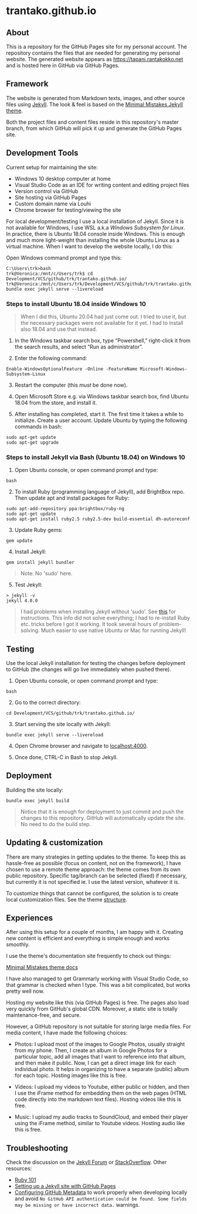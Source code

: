 # trantako.github.io

## About

This is a repository for the GitHub Pages site for my personal account. The repository contains the files that are needed for generating my personal website. The generated website appears as https://tapani.rantakokko.net and is hosted here in GitHub via GitHub Pages.

## Framework

The website is generated from Markdown texts, images, and other source files using [Jekyll](https://jekyllrb.com/). The look & feel is based on the [Minimal Mistakes Jekyll theme](https://github.com/mmistakes/minimal-mistakes).

Both the project files and content files reside in this repository's master branch, from which GitHub will pick it up and generate the GitHub Pages site.

## Development Tools

Current setup for maintaining the site:
- Windows 10 desktop computer at home
- Visual Studio Code as an IDE for writing content and editing project files
- Version control via GitHub
- Site hosting via GitHub Pages
- Custom domain name via Louhi
- Chrome browser for testing/viewing the site

For local development/testing I use a local installation of Jekyll. Since it is not available for Windows, I use WSL a.k.a *Windows Subsystem for Linux*. In practice, there is Ubuntu 18.04 console inside Windows. This is enough and much more light-weight than installing the whole Ubuntu Linux as a virtual machine. When I want to develop the website locally, I do this:

Open Windows command prompt and type this:
```
C:\Users\trk>bash
trk@Veronica:/mnt/c/Users/trk$ cd Development/VCS/github/trk/trantako.github.io/
trk@Veronica:/mnt/c/Users/trk/Development/VCS/github/trk/trantako.github.io$ bundle exec jekyll serve --livereload
```

### Steps to install Ubuntu 18.04 inside Windows 10

> When I did this, Ubuntu 20.04 had just come out. I tried to use it, but the necessary packages were not available for it yet. I had to install also 18.04 and use that instead.

1. In the Windows taskbar search box, type “Powershell,” right-click it from the search results, and select “Run as administrator”.

2. Enter the following command:

```
Enable-WindowsOptionalFeature -Online -FeatureName Microsoft-Windows-Subsystem-Linux
```

3. Restart the computer (this *must* be done now).

4. Open Microsoft Store e.g. via Windows taskbar search box, find Ubuntu 18.04 from the store, and install it.

5. After installing has completed, start it. The first time it takes a while to initialize. Create a user account. Update Ubuntu by typing the following commands in bash:

```
sudo apt-get update
sudo apt-get upgrade
```

### Steps to install Jekyll via Bash (Ubuntu 18.04) on Windows 10

1. Open Ubuntu console, or open command prompt and type:
```
bash
```

2. To install Ruby (programming language of Jekyll), add BrightBox repo. Then update apt and install packages for Ruby:
```
sudo apt-add-repository ppa:brightbox/ruby-ng
sudo apt-get update
sudo apt-get install ruby2.5 ruby2.5-dev build-essential dh-autoreconf
```

3. Update Ruby gems:
```
gem update
```

4. Install Jekyll:
```
gem install jekyll bundler
```

> Note: No 'sudo' here.

5. Test Jekyll:
```
> jekyll -v
jekyll 4.0.0
```

> I had problems when installing Jekyll without 'sudo'. See [this](https://jekyllrb.com/docs/troubleshooting/#no-sudo) for instructions. This info did not solve everything; I had to re-install Ruby etc. tricks before I got it working. It took several hours of problem-solving. Much easier to use native Ubuntu or Mac for running Jekyll!

## Testing

Use the local Jekyll installation for testing the changes before deployment to GitHub (the changes will go live immediately when pushed there).

1. Open Ubuntu console, or open command prompt and type:
```
bash
```

2. Go to the correct directory:
```
cd Development/VCS/github/trk/trantako.github.io/
```

3. Start serving the site locally with Jekyll:
```
bundle exec jekyll serve --livereload
```

4. Open Chrome browser and navigate to [localhost:4000](localhost:4000).

5. Once done, CTRL-C in Bash to stop Jekyll.

## Deployment

Building the site locally:
```
bundle exec jekyll build
```

> Notice that it is enough for deployment to just commit and push the changes to this repository. GitHub will automatically update the site. No need to do the build step.

## Updating & customization

There are many strategies in getting updates to the theme. To keep this as hassle-free as possible (focus on content, not on the framework), I have chosen to use a remote theme approach: the theme comes from its own public repository. Specific tag/branch can be selected (fixed) if necessary, but currently it is not specified ie. I use the latest version, whatever it is.

To customize things that cannot be configured, the solution is to create local customization files. See the theme [structure](https://mmistakes.github.io/minimal-mistakes/docs/structure/).

## Experiences

After using this setup for a couple of months, I am happy with it. Creating new content is efficient and everything is simple enough and works smoothly.

I use the theme's documentation site frequently to check out things:

[Minimal Mistakes theme docs](https://mmistakes.github.io/minimal-mistakes/docs/quick-start-guide/)

I have also managed to get Grammarly working with Visual Studio Code, so that grammar is checked when I type. This was a bit complicated, but works pretty well now.

Hosting my website like this (via GitHub Pages) is free. The pages also load very quickly from GitHub's global CDN. Moreover, a static site is totally maintenance-free, and secure. 

However, a GitHub repository is not suitable for storing large media files. For media content, I have made the following choices:

- Photos: I upload most of the images to Google Photos, usually straight from my phone. Then, I create an album in Google Photos for a particular topic, add all images that I want to reference into that album, and then make it public. Now, I can get a direct image link for each individual photo. It helps in organizing to have a separate (public) album for each topic. Hosting images like this is free.

- Videos: I upload my videos to Youtube, either public or hidden, and then I use the iFrame method for embedding them on the web pages (HTML code directly into the markdown text files). Hosting videos like this is free.

- Music: I upload my audio tracks to SoundCloud, and embed their player using the iFrame method, similar to Youtube videos. Hosting audio like this is free.

## Troubleshooting

Check the discussion on the [Jekyll Forum](https://talk.jekyllrb.com/) or [StackOverflow](https://stackoverflow.com/questions/tagged/jekyll). Other resources:

- [Ruby 101](https://jekyllrb.com/docs/ruby-101/)
- [Setting up a Jekyll site with GitHub Pages](https://jekyllrb.com/docs/github-pages/)
- [Configuring GitHub Metadata](https://github.com/jekyll/github-metadata/blob/master/docs/configuration.md#configuration) to work properly when developing locally and avoid `No GitHub API authentication could be found. Some fields may be missing or have incorrect data.` warnings.
